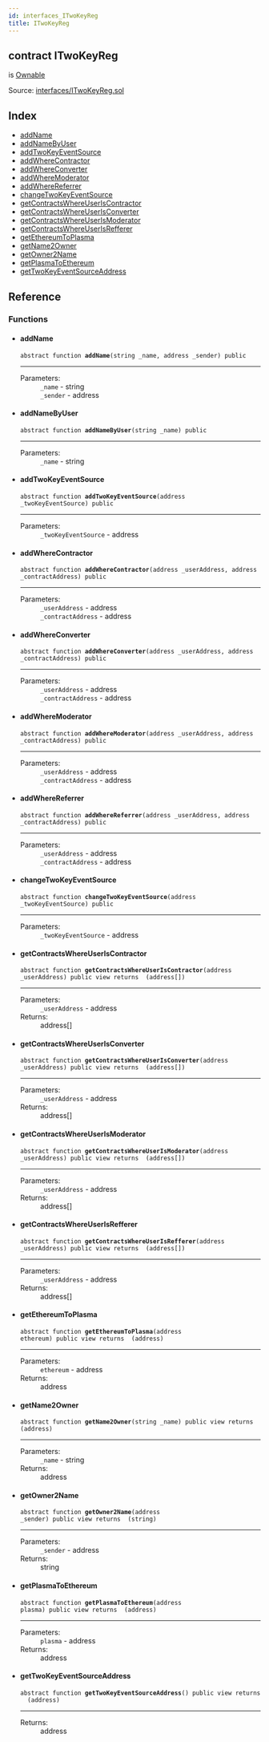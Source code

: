 ```yaml
---
id: interfaces_ITwoKeyReg
title: ITwoKeyReg
---
```


<div class="contract-doc"><div class="contract"><h2 class="contract-header"><span class="contract-kind">contract</span> ITwoKeyReg</h2><p class="base-contracts"><span>is</span> <a href="openzeppelin-solidity_contracts_ownership_Ownable.html">Ownable</a></p><div class="source">Source: <a href="git+https://github.com/2keynet/web3-alpha/blob/v0.0.3/contracts/interfaces/ITwoKeyReg.sol" target="_blank">interfaces/ITwoKeyReg.sol</a></div></div><div class="index"><h2>Index</h2><ul><li><a href="interfaces_ITwoKeyReg.html#addName">addName</a></li><li><a href="interfaces_ITwoKeyReg.html#addNameByUser">addNameByUser</a></li><li><a href="interfaces_ITwoKeyReg.html#addTwoKeyEventSource">addTwoKeyEventSource</a></li><li><a href="interfaces_ITwoKeyReg.html#addWhereContractor">addWhereContractor</a></li><li><a href="interfaces_ITwoKeyReg.html#addWhereConverter">addWhereConverter</a></li><li><a href="interfaces_ITwoKeyReg.html#addWhereModerator">addWhereModerator</a></li><li><a href="interfaces_ITwoKeyReg.html#addWhereReferrer">addWhereReferrer</a></li><li><a href="interfaces_ITwoKeyReg.html#changeTwoKeyEventSource">changeTwoKeyEventSource</a></li><li><a href="interfaces_ITwoKeyReg.html#getContractsWhereUserIsContractor">getContractsWhereUserIsContractor</a></li><li><a href="interfaces_ITwoKeyReg.html#getContractsWhereUserIsConverter">getContractsWhereUserIsConverter</a></li><li><a href="interfaces_ITwoKeyReg.html#getContractsWhereUserIsModerator">getContractsWhereUserIsModerator</a></li><li><a href="interfaces_ITwoKeyReg.html#getContractsWhereUserIsRefferer">getContractsWhereUserIsRefferer</a></li><li><a href="interfaces_ITwoKeyReg.html#getEthereumToPlasma">getEthereumToPlasma</a></li><li><a href="interfaces_ITwoKeyReg.html#getName2Owner">getName2Owner</a></li><li><a href="interfaces_ITwoKeyReg.html#getOwner2Name">getOwner2Name</a></li><li><a href="interfaces_ITwoKeyReg.html#getPlasmaToEthereum">getPlasmaToEthereum</a></li><li><a href="interfaces_ITwoKeyReg.html#getTwoKeyEventSourceAddress">getTwoKeyEventSourceAddress</a></li></ul></div><div class="reference"><h2>Reference</h2><div class="functions"><h3>Functions</h3><ul><li><div class="item function"><span id="addName" class="anchor-marker"></span><h4 class="name">addName</h4><div class="body"><code class="signature"><span>abstract </span>function <strong>addName</strong><span>(string _name, address _sender) </span><span>public </span></code><hr/><dl><dt><span class="label-parameters">Parameters:</span></dt><dd><div><code>_name</code> - string</div><div><code>_sender</code> - address</div></dd></dl></div></div></li><li><div class="item function"><span id="addNameByUser" class="anchor-marker"></span><h4 class="name">addNameByUser</h4><div class="body"><code class="signature"><span>abstract </span>function <strong>addNameByUser</strong><span>(string _name) </span><span>public </span></code><hr/><dl><dt><span class="label-parameters">Parameters:</span></dt><dd><div><code>_name</code> - string</div></dd></dl></div></div></li><li><div class="item function"><span id="addTwoKeyEventSource" class="anchor-marker"></span><h4 class="name">addTwoKeyEventSource</h4><div class="body"><code class="signature"><span>abstract </span>function <strong>addTwoKeyEventSource</strong><span>(address _twoKeyEventSource) </span><span>public </span></code><hr/><dl><dt><span class="label-parameters">Parameters:</span></dt><dd><div><code>_twoKeyEventSource</code> - address</div></dd></dl></div></div></li><li><div class="item function"><span id="addWhereContractor" class="anchor-marker"></span><h4 class="name">addWhereContractor</h4><div class="body"><code class="signature"><span>abstract </span>function <strong>addWhereContractor</strong><span>(address _userAddress, address _contractAddress) </span><span>public </span></code><hr/><dl><dt><span class="label-parameters">Parameters:</span></dt><dd><div><code>_userAddress</code> - address</div><div><code>_contractAddress</code> - address</div></dd></dl></div></div></li><li><div class="item function"><span id="addWhereConverter" class="anchor-marker"></span><h4 class="name">addWhereConverter</h4><div class="body"><code class="signature"><span>abstract </span>function <strong>addWhereConverter</strong><span>(address _userAddress, address _contractAddress) </span><span>public </span></code><hr/><dl><dt><span class="label-parameters">Parameters:</span></dt><dd><div><code>_userAddress</code> - address</div><div><code>_contractAddress</code> - address</div></dd></dl></div></div></li><li><div class="item function"><span id="addWhereModerator" class="anchor-marker"></span><h4 class="name">addWhereModerator</h4><div class="body"><code class="signature"><span>abstract </span>function <strong>addWhereModerator</strong><span>(address _userAddress, address _contractAddress) </span><span>public </span></code><hr/><dl><dt><span class="label-parameters">Parameters:</span></dt><dd><div><code>_userAddress</code> - address</div><div><code>_contractAddress</code> - address</div></dd></dl></div></div></li><li><div class="item function"><span id="addWhereReferrer" class="anchor-marker"></span><h4 class="name">addWhereReferrer</h4><div class="body"><code class="signature"><span>abstract </span>function <strong>addWhereReferrer</strong><span>(address _userAddress, address _contractAddress) </span><span>public </span></code><hr/><dl><dt><span class="label-parameters">Parameters:</span></dt><dd><div><code>_userAddress</code> - address</div><div><code>_contractAddress</code> - address</div></dd></dl></div></div></li><li><div class="item function"><span id="changeTwoKeyEventSource" class="anchor-marker"></span><h4 class="name">changeTwoKeyEventSource</h4><div class="body"><code class="signature"><span>abstract </span>function <strong>changeTwoKeyEventSource</strong><span>(address _twoKeyEventSource) </span><span>public </span></code><hr/><dl><dt><span class="label-parameters">Parameters:</span></dt><dd><div><code>_twoKeyEventSource</code> - address</div></dd></dl></div></div></li><li><div class="item function"><span id="getContractsWhereUserIsContractor" class="anchor-marker"></span><h4 class="name">getContractsWhereUserIsContractor</h4><div class="body"><code class="signature"><span>abstract </span>function <strong>getContractsWhereUserIsContractor</strong><span>(address _userAddress) </span><span>public </span><span>view </span><span>returns  (address[]) </span></code><hr/><dl><dt><span class="label-parameters">Parameters:</span></dt><dd><div><code>_userAddress</code> - address</div></dd><dt><span class="label-return">Returns:</span></dt><dd>address[]</dd></dl></div></div></li><li><div class="item function"><span id="getContractsWhereUserIsConverter" class="anchor-marker"></span><h4 class="name">getContractsWhereUserIsConverter</h4><div class="body"><code class="signature"><span>abstract </span>function <strong>getContractsWhereUserIsConverter</strong><span>(address _userAddress) </span><span>public </span><span>view </span><span>returns  (address[]) </span></code><hr/><dl><dt><span class="label-parameters">Parameters:</span></dt><dd><div><code>_userAddress</code> - address</div></dd><dt><span class="label-return">Returns:</span></dt><dd>address[]</dd></dl></div></div></li><li><div class="item function"><span id="getContractsWhereUserIsModerator" class="anchor-marker"></span><h4 class="name">getContractsWhereUserIsModerator</h4><div class="body"><code class="signature"><span>abstract </span>function <strong>getContractsWhereUserIsModerator</strong><span>(address _userAddress) </span><span>public </span><span>view </span><span>returns  (address[]) </span></code><hr/><dl><dt><span class="label-parameters">Parameters:</span></dt><dd><div><code>_userAddress</code> - address</div></dd><dt><span class="label-return">Returns:</span></dt><dd>address[]</dd></dl></div></div></li><li><div class="item function"><span id="getContractsWhereUserIsRefferer" class="anchor-marker"></span><h4 class="name">getContractsWhereUserIsRefferer</h4><div class="body"><code class="signature"><span>abstract </span>function <strong>getContractsWhereUserIsRefferer</strong><span>(address _userAddress) </span><span>public </span><span>view </span><span>returns  (address[]) </span></code><hr/><dl><dt><span class="label-parameters">Parameters:</span></dt><dd><div><code>_userAddress</code> - address</div></dd><dt><span class="label-return">Returns:</span></dt><dd>address[]</dd></dl></div></div></li><li><div class="item function"><span id="getEthereumToPlasma" class="anchor-marker"></span><h4 class="name">getEthereumToPlasma</h4><div class="body"><code class="signature"><span>abstract </span>function <strong>getEthereumToPlasma</strong><span>(address ethereum) </span><span>public </span><span>view </span><span>returns  (address) </span></code><hr/><dl><dt><span class="label-parameters">Parameters:</span></dt><dd><div><code>ethereum</code> - address</div></dd><dt><span class="label-return">Returns:</span></dt><dd>address</dd></dl></div></div></li><li><div class="item function"><span id="getName2Owner" class="anchor-marker"></span><h4 class="name">getName2Owner</h4><div class="body"><code class="signature"><span>abstract </span>function <strong>getName2Owner</strong><span>(string _name) </span><span>public </span><span>view </span><span>returns  (address) </span></code><hr/><dl><dt><span class="label-parameters">Parameters:</span></dt><dd><div><code>_name</code> - string</div></dd><dt><span class="label-return">Returns:</span></dt><dd>address</dd></dl></div></div></li><li><div class="item function"><span id="getOwner2Name" class="anchor-marker"></span><h4 class="name">getOwner2Name</h4><div class="body"><code class="signature"><span>abstract </span>function <strong>getOwner2Name</strong><span>(address _sender) </span><span>public </span><span>view </span><span>returns  (string) </span></code><hr/><dl><dt><span class="label-parameters">Parameters:</span></dt><dd><div><code>_sender</code> - address</div></dd><dt><span class="label-return">Returns:</span></dt><dd>string</dd></dl></div></div></li><li><div class="item function"><span id="getPlasmaToEthereum" class="anchor-marker"></span><h4 class="name">getPlasmaToEthereum</h4><div class="body"><code class="signature"><span>abstract </span>function <strong>getPlasmaToEthereum</strong><span>(address plasma) </span><span>public </span><span>view </span><span>returns  (address) </span></code><hr/><dl><dt><span class="label-parameters">Parameters:</span></dt><dd><div><code>plasma</code> - address</div></dd><dt><span class="label-return">Returns:</span></dt><dd>address</dd></dl></div></div></li><li><div class="item function"><span id="getTwoKeyEventSourceAddress" class="anchor-marker"></span><h4 class="name">getTwoKeyEventSourceAddress</h4><div class="body"><code class="signature"><span>abstract </span>function <strong>getTwoKeyEventSourceAddress</strong><span>() </span><span>public </span><span>view </span><span>returns  (address) </span></code><hr/><dl><dt><span class="label-return">Returns:</span></dt><dd>address</dd></dl></div></div></li></ul></div></div></div>
